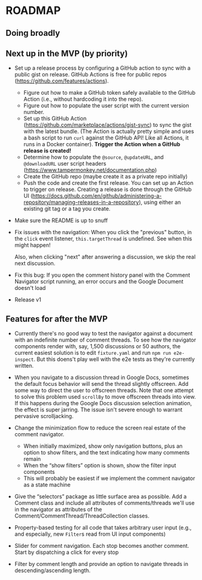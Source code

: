 # ROADMAP

## Doing broadly

## Next up in the MVP (by priority)

- Set up a release process by configuring a GitHub action to sync with a public gist on release. GitHub Actions is free for public repos (https://github.com/features/actions).

  - Figure out how to make a GitHub token safely available to the GitHub Action (i.e., without hardcoding it into the repo).
  - Figure out how to populate the user script with the current version number.
  - Set up this GitHub Action (https://github.com/marketplace/actions/gist-sync) to sync the gist with the latest bundle. (The Action is actually pretty simple and uses a bash script to run `curl` against the GitHub API! Like all Actions, it runs in a Docker container). **Trigger the Action when a GitHub release is created!**
  - Determine how to populate the `@source`, `@updateURL`, and `@downloadURL` user script headers (https://www.tampermonkey.net/documentation.php)
  - Create the GitHub repo (maybe create it as a private repo initially)
  - Push the code and create the first release. You can set up an Action to trigger on release. Creating a release is done through the GitHub UI (https://docs.github.com/en/github/administering-a-repository/managing-releases-in-a-repository), using either an existing git tag or a tag you create.

- Make sure the README is up to snuff

- Fix issues with the navigation:
  When you click the "previous" button, in the `click` event listener, `this.targetThread` is undefined. See when this might happen!

  Also, when clicking "next" after answering a discussion, we skip the real next discussion.

- Fix this bug: If you open the comment history panel with the Comment Navigator script running, an error occurs and the Google Document doesn't load

- Release v1

## Features for after the MVP

- Currently there's no good way to test the navigator against a document with an indefinite number of comment threads. To see how the navigator components render with, say, 1,500 discussions or 50 authors, the current easiest solution is to edit `fixture.yaml` and run `npm run e2e-inspect`. But this doens't play well with the e2e tests as they're currently written.

- When you navigate to a discussion thread in Google Docs, sometimes the default focus behavior will send the thread slightly offscreen. Add some way to direct the user to offscreen threads. Note that one attempt to solve this problem used `scrollBy` to move offscreen threads into view. If this happens during the Google Docs discussion selection animation, the effect is super jarring. The issue isn't severe enough to warrant pervasive scrolljacking.

- Change the minimization flow to reduce the screen real estate of the comment navigator.

  - When initially maximized, show only navigation buttons, plus an option to show filters, and the text indicating how many comments remain
  - When the “show filters” option is shown, show the filter input components
  - This will probably be easiest if we implement the comment navigator as a state machine

- Give the “selectors” package as little surface area as possible. Add a Comment class and include all attributes of comments/threads we'll use in the navigator as attributes of the Comment/CommentThread/ThreadCollection classes.

- Property-based testing for all code that takes arbitrary user input (e.g., and especially, new `Filter`s read from UI input components)

- Slider for comment navigation. Each stop becomes another comment. Start by dispatching a click for every stop

- Filter by comment length and provide an option to navigate threads in descending/ascending length.
